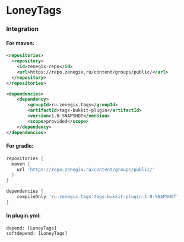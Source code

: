 # LoneyTags

### Integration
#### For maven:
```xml
<repositories>
  <repository>
    <id>zenegix-repo</id>
    <url>https://repo.zenegix.ru/content/groups/public/</url>
  </repository>
</repositories>

<dependencies>
    <dependency>
        <groupId>ru.zenegix.tags</groupId>
        <artifactId>tags-bukkit-plugin</artifactId>
        <version>1.0-SNAPSHOT</version>
        <scope>provided</scope>
    </dependency>
</dependencies>
```
#### For gradle:
```gradle
repositories {
  maven {
    url 'https://repo.zenegix.ru/content/groups/public/'
  }
}

dependencies {
    compileOnly 'ru.zenegix.tags:tags-bukkit-plugin:1.0-SNAPSHOT'
}
```

#### In plugin.yml:
```
depend: [LoneyTags]
softdepend: [LoneyTags]
```
